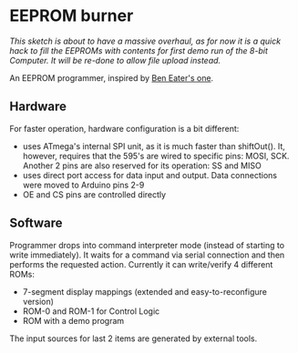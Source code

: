 EEPROM burner
=============

*This sketch is about to have a massive overhaul, as for now it is a quick hack to
fill the EEPROMs with contents for first demo run of the 8-bit Computer. It will be
re-done to allow file upload instead.*

An EEPROM programmer, inspired by [Ben Eater's one][be-prog].

Hardware
--------

For faster operation, hardware configuration is a bit different:

* uses ATmega's internal SPI unit, as it is much faster than shiftOut(). It, however,
  requires that the 595's are wired to specific pins: MOSI, SCK. Another 2 pins are
  also reserved for its operation: SS and MISO
* uses direct port access for data input and output. Data connections were moved to
  Arduino pins 2-9
* OE and CS pins are controlled directly


Software
--------

Programmer drops into command interpreter mode (instead of starting to write immediately).
It waits for a command via serial connection and then performs the requested action.
Currently it can write/verify 4 different ROMs:

* 7-segment display mappings (extended and easy-to-reconfigure version)
* ROM-0 and ROM-1 for Control Logic
* ROM with a demo program

The input sources for last 2 items are generated by external tools.


[be-prog]: https://github.com/beneater/eeprom-programmer
